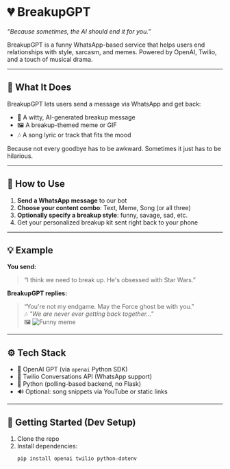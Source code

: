 # 💔 BreakupGPT

_“Because sometimes, the AI should end it for you.”_

BreakupGPT is a funny WhatsApp-based service that helps users end relationships with style, sarcasm, and memes. Powered by OpenAI, Twilio, and a touch of musical drama.

---

## 🎯 What It Does

BreakupGPT lets users send a message via WhatsApp and get back:
- 💬 A witty, AI-generated breakup message
- 🖼️ A breakup-themed meme or GIF
- 🎶 A song lyric or track that fits the mood

Because not every goodbye has to be awkward. Sometimes it just has to be hilarious.

---

## 📲 How to Use

1. **Send a WhatsApp message** to our bot
2. **Choose your content combo**: Text, Meme, Song (or all three)
3. **Optionally specify a breakup style**: funny, savage, sad, etc.
4. Get your personalized breakup kit sent right back to your phone

---

## 💡 Example

**You send:**  
> “I think we need to break up. He's obsessed with Star Wars.”

**BreakupGPT replies:**  
> “You're not my endgame. May the Force ghost be with you.”  
> 🎶 _"We are never ever getting back together..."_  
> 🖼️ ![Funny meme](https://example.com/meme.jpg)

---

## ⚙️ Tech Stack

- 🧠 OpenAI GPT (via `openai` Python SDK)
- 💬 Twilio Conversations API (WhatsApp support)
- 🐍 Python (polling-based backend, no Flask)
- 🔊 Optional: song snippets via YouTube or static links

---

## 🚀 Getting Started (Dev Setup)

1. Clone the repo  
2. Install dependencies:  
   ```bash
   pip install openai twilio python-dotenv
